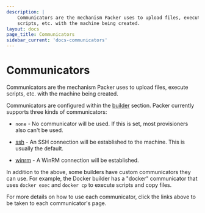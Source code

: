 ```yaml
---
description: |
    Communicators are the mechanism Packer uses to upload files, execute
    scripts, etc. with the machine being created.
layout: docs
page_title: Communicators
sidebar_current: 'docs-communicators'
---
```


# Communicators

Communicators are the mechanism Packer uses to upload files, execute scripts,
etc. with the machine being created.

Communicators are configured within the
[builder](/docs/templates/builders.html) section. Packer currently supports
three kinds of communicators:

-   `none` - No communicator will be used. If this is set, most provisioners
    also can't be used.

-   [ssh](/docs/communicators/ssh.html) - An SSH connection will be established to the machine. This is
    usually the default.

-   [winrm](/docs/communicators/winrm.html) - A WinRM connection will be established.

In addition to the above, some builders have custom communicators they can use.
For example, the Docker builder has a "docker" communicator that uses
`docker exec` and `docker cp` to execute scripts and copy files.

For more details on how to use each communicator, click the links above to be
taken to each communicator's page.